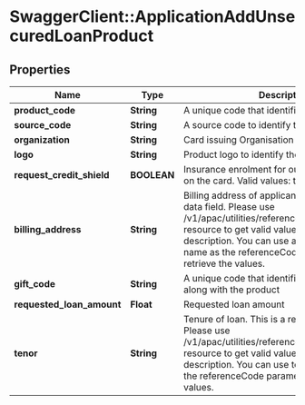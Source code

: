 # SwaggerClient::ApplicationAddUnsecuredLoanProduct

## Properties
Name | Type | Description | Notes
------------ | ------------- | ------------- | -------------
**product_code** | **String** | A unique code that identifies the product | 
**source_code** | **String** | A source code to identify the product | 
**organization** | **String** | Card issuing Organisation code | 
**logo** | **String** | Product logo to identify the product | 
**request_credit_shield** | **BOOLEAN** | Insurance enrolment for outstanding balance on the card. Valid values: true and false | [optional] 
**billing_address** | **String** | Billing address of applicant. This is a reference data field. Please use /v1/apac/utilities/referenceData/{addressType} resource to get valid value of this field with description. You can use addressType field name as the referenceCode parameter to retrieve the values. | [optional] 
**gift_code** | **String** | A  unique code that identifies the gift offered along with the product | [optional] 
**requested_loan_amount** | **Float** | Requested loan amount | [optional] 
**tenor** | **String** | Tenure of loan. This is a reference data field. Please use /v1/apac/utilities/referenceData/{tenor} resource to get valid value of this field with description. You can use tenor field name as the referenceCode parameter to retrieve the values. | [optional] 

